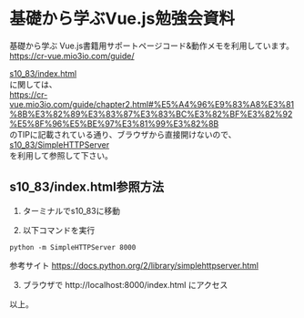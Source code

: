 # 基礎から学ぶVue.js勉強会資料

基礎から学ぶ Vue.js書籍用サポートページコード&動作メモを利用しています。  
https://cr-vue.mio3io.com/guide/  

[s10_83/index.html](s10_83/index.html)  
に関しては、  
https://cr-vue.mio3io.com/guide/chapter2.html#%E5%A4%96%E9%83%A8%E3%81%8B%E3%82%89%E3%83%87%E3%83%BC%E3%82%BF%E3%82%92%E5%8F%96%E5%BE%97%E3%81%99%E3%82%8B  
のTIPに記載されている通り、ブラウザから直接開けないので、  
[s10_83/SimpleHTTPServer](s10_83/SimpleHTTPServer)  
を利用して参照して下さい。  

## s10_83/index.html参照方法

1. ターミナルでs10_83に移動

2. 以下コマンドを実行
```
python -m SimpleHTTPServer 8000
```
参考サイト
https://docs.python.org/2/library/simplehttpserver.html

3. ブラウザで
http://localhost:8000/index.html
にアクセス

以上。
